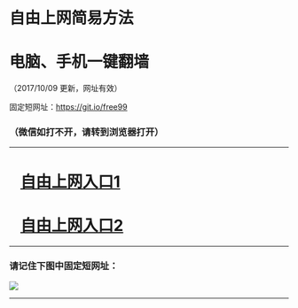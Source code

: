 ﻿# 自由上网简易方法

# 电脑、手机一键翻墙

（2017/10/09 更新，网址有效）

固定短网址：https://git.io/free99

### （微信如打不开，请转到浏览器打开）


***





# &nbsp;&nbsp; <a href="http://ft199472212.fwq-tz-1001.info/fwqtz01.html?t=100900123845 " target="_blank">自由上网入口1</a>
# &nbsp;&nbsp; <a href="http://ft1967810849.fwq-tz-1002.info/fwqtz02.html?t=100900131392 " target="_blank">自由上网入口2</a>
***

### 请记住下图中固定短网址：

<img src="https://s3-us-west-2.amazonaws.com/fwq-1001/yjfq-20170905okok.png" /> 


***

